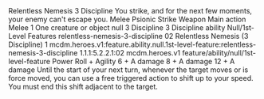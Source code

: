 <ability>
  <name>Relentless Nemesis</name>
  <cost>3 Discipline</cost>
  <flavor>You strike, and for the next few moments, your enemy can&apos;t escape you.</flavor>
  <keywords>
    <keyword>Melee</keyword>
    <keyword>Psionic</keyword>
    <keyword>Strike</keyword>
    <keyword>Weapon</keyword>
  </keywords>
  <type>Main action</type>
  <distance>Melee 1</distance>
  <target>One creature or object</target>
  <metadata>
    <class>null</class>
    <cost>3 Discipline</cost>
    <cost_amount>3</cost_amount>
    <cost_resource>Discipline</cost_resource>
    <feature_type>ability</feature_type>
    <file_dpath>Null/1st-Level Features</file_dpath>
    <item_id>relentless-nemesis-3-discipline</item_id>
    <item_index>02</item_index>
    <item_name>Relentless Nemesis (3 Discipline)</item_name>
    <level>1</level>
    <scc>mcdm.heroes.v1:feature.ability.null.1st-level-feature:relentless-nemesis-3-discipline</scc>
    <scdc>1.1.1:5.2.2.1:02</scdc>
    <source>mcdm.heroes.v1</source>
    <type>feature/ability/null/1st-level-feature</type>
  </metadata>
  <effects>
    <effect type="roll">
      <roll>Power Roll + Agility</roll>
      <t1>6 + A damage</t1>
      <t2>8 + A damage</t2>
      <t3>12 + A damage</t3>
    </effect>
    <effect type="mundane">Until the start of your next turn, whenever the target moves or is force moved, you can use a free triggered action to shift up to your speed. You must end this shift adjacent to the target.</effect>
  </effects>
</ability>
